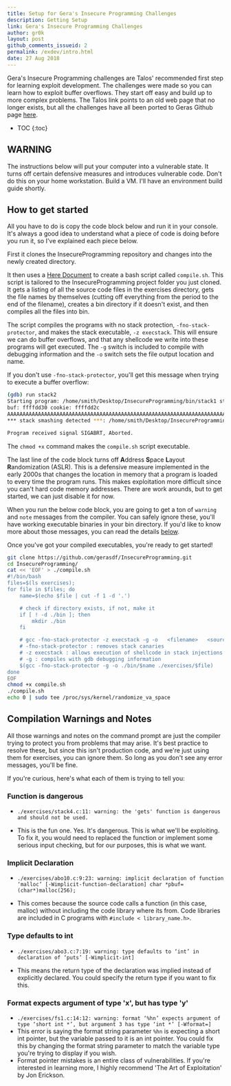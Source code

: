 ```yaml
---
title: Setup for Gera's Insecure Programming Challenges
description: Getting Setup
link: Gera's Insecure Programming Challenges
author: gr0k
layout: post
github_comments_issueid: 2
permalink: /exdev/intro.html
date: 27 Aug 2018
---
```

Gera's Insecure Programming challenges are Talos' recommended first step for learning exploit development. The challenges were made so you can learn how to exploit buffer overflows. They start off easy and build up to more complex problems. The Talos link points to an old web page that no longer exists, but all the challenges have all been ported to Geras Github page [here](https://github.com/gerasdf/InsecureProgramming). 

* TOC
{:toc}
## WARNING

The instructions below will put your computer into a vulnerable state. It turns off certain defensive measures and introduces vulnerable code. Don't do this on your home workstation. Build a VM. I'll have an environment build guide shortly.

## How to get started

All you have to do is copy the code block below and run it in your console. It's always a good idea to understand what a piece of code is doing before you run it, so I've explained each piece below.

First it clones the InsecureProgramming repository and changes into the newly created directory.

It then uses a [Here Document](http://tldp.org/LDP/abs/html/here-docs.html) to create a bash script called `compile.sh`. This script is tailored to the InsecureProgramming project folder you just cloned. It gets a listing of all the source code files in the exercises directory, gets the file names by themselves (cutting off everything from the period to the end of the filename), creates a bin directory if it doesn't exist, and then compiles all the files into bin.

The script compiles the programs with no stack protection, `-fno-stack-protector`, and makes the stack executable, `-z execstack`. This will ensure we can do buffer overflows, and that any shellcode we write into these programs will get executed. The `-g` switch  is included to compile with debugging information and the `-o` switch sets the file output location and name.

If you don't use `-fno-stack-protector`, you'll get this message when trying to execute a buffer overflow:

```bash
(gdb) run stack2
Starting program: /home/smith/Desktop/InsecureProgramming/bin/stack1 stack2
buf: ffffdd30 cookie: ffffdd2c
AAAAAAAAAAAAAAAAAAAAAAAAAAAAAAAAAAAAAAAAAAAAAAAAAAAAAAAAAAAAAAAAAAAAAAAAAAAAAAAAAAAAAAAAAAAAAAAAAAAAAAAAA
*** stack smashing detected ***: /home/smith/Desktop/InsecureProgramming/bin/stack1 terminated

Program received signal SIGABRT, Aborted.
```



The `chmod +x` command makes the `compile.sh` script executable.

The last line of the code block turns off **A**ddress **S**pace **L**ayout **R**andomization (ASLR). This is a defensive measure implemented in the early 2000s that changes the location in memory that a program is loaded to every time the program runs. This makes exploitation more difficult since you can't hard code memory addresses. There are work arounds, but to get started, we can just disable it for now.

When you run the below code block, you are going to get a ton of `warning` and `note` messages from the compiler. You can safely ignore these, you'll have working executable binaries in your bin directory. If you'd like to know more about those messages, you can read the details [below](#compilation-warnings-and-notes).

Once you've got your compiled executables, you're ready to get started!

```bash
git clone https://github.com/gerasdf/InsecureProgramming.git
cd InsecureProgramming/
cat << 'EOF' > ./compile.sh
#!/bin/bash
files=$(ls exercises);
for file in $files; do
    name=$(echo $file | cut -f 1 -d '.')

    # check if directory exists, if not, make it
    if [ ! -d ./bin ]; then
        mkdir ./bin
    fi

    # gcc -fno-stack-protector -z execstack -g -o   <filename>   <source code location>
    # -fno-stack-protector : removes stack canaries
    # -z execstack : allows execution of shellcode in stack injections
    # -g : compiles with gdb debugging information
    $(gcc -fno-stack-protector -g -o ./bin/$name ./exercises/$file)
done
EOF
chmod +x compile.sh
./compile.sh
echo 0 | sudo tee /proc/sys/kernel/randomize_va_space
```

## Compilation Warnings and Notes

All those warnings and notes on the command prompt are just the compiler trying to protect you from problems that may arise. It's best practice to resolve these, but since this isn't production code, and we're just using them for exercises, you can ignore them. So long as you don't see any error messages, you'll be fine.

If you're curious, here's what each of them is trying to tell you:

### Function is dangerous

- `./exercises/stack4.c:11: warning: the 'gets' function is dangerous and should not be used.`

- This is the fun one. Yes. It's dangerous. This is what we'll be exploiting. To fix it, you would need to replaced the function or implement some serious input checking, but for our purposes, this is what we want.



### Implicit Declaration

- `./exercises/abo10.c:9:23: warning: implicit declaration of function ‘malloc’ [-Wimplicit-function-declaration] char *pbuf=(char*)malloc(256);`

- This comes because the source code calls a function (in this case, malloc) without including the code library where its from. Code libraries are included in C programs with `#include < library_name.h>`.



### Type defaults to int

- `./exercises/abo3.c:7:19: warning: type defaults to ‘int’ in declaration of ‘puts’ [-Wimplicit-int]`

- This means the return type of the declaration was implied instead of explicitly declared.  You could specify the return type if you want to fix this.



### Format <format string parameter> expects argument of type 'x', but has type 'y'

- `./exercises/fs1.c:14:12: warning: format ‘%hn’ expects argument of type ‘short int *’, but argument 3 has type ‘int *’ [-Wformat=]`
- This error is saying the format string parameter `%hn`  is expecting a short int pointer, but the variable passed to it is an int pointer. You could fix this by changing the format string parameter to match the variable type you're trying to display if you wish.
- Format pointer mistakes is an entire class of vulnerabilities. If you're interested in learning more, I highly recommend 'The Art of Exploitation' by Jon Erickson.
